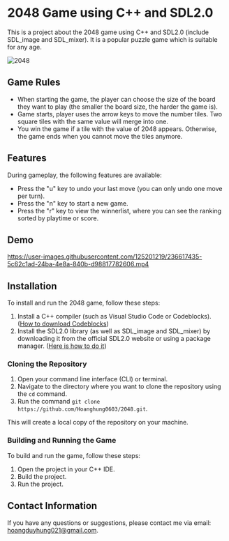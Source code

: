

# 2048 Game using C++ and SDL2.0

This is a project about the 2048 game using C++ and SDL2.0 (include SDL_image and SDL_mixer). It is a popular puzzle game which is suitable for any age.

![2048](https://user-images.githubusercontent.com/125201219/236513254-18b7c3ab-3d76-4f87-972e-423277db8314.png)

## Game Rules

- When starting the game, the player can choose the size of the board they want to play (the smaller the board size, the harder the game is).
- Game starts, player uses the arrow keys to move the number tiles. Two square tiles with the same value will merge into one.
- You win the game if a tile with the value of 2048 appears. Otherwise, the game ends when you cannot move the tiles anymore.

## Features
During gameplay, the following features are available:
- Press the "u" key to undo your last move (you can only undo one move per turn).
- Press the "n" key to start a new game.
- Press the "r" key to view the winnerlist, where you can see the ranking sorted by playtime or score.

## Demo

https://user-images.githubusercontent.com/125201219/236617435-5c62c1ad-24ba-4e8a-840b-d98817782606.mp4

## Installation
To install and run the 2048 game, follow these steps:

1. Install a C++ compiler (such as Visual Studio Code or Codeblocks).
   ([How to download Codeblocks](https://www.wikihow.com/Download,-Install,-and-Use-Code::Blocks#Downloading-Code::Blocks))
3. Install the SDL2.0 library (as well as SDL_image and SDL_mixer) by downloading it from the official SDL2.0 website or using a package manager. ([Here is how to do it](https://lazyfoo.net/tutorials/SDL/01_hello_SDL/index.php))

### Cloning the Repository

1. Open your command line interface (CLI) or terminal.
2. Navigate to the directory where you want to clone the repository using the `cd` command.
3. Run the command `git clone https://github.com/Hoanghung0603/2048.git`.

This will create a local copy of the repository on your machine.

### Building and Running the Game

To build and run the game, follow these steps:

1. Open the project in your C++ IDE.
2. Build the project.
3. Run the project.

## Contact Information

If you have any questions or suggestions, please contact me via email: hoangduyhung021@gmail.com.
